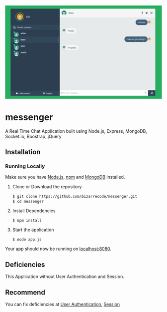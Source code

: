 ![Screenshot](https://raw.githubusercontent.com/bizarrecode/messenger/master/public/images/chat.png)

# messenger
A Real Time Chat Application built using Node.js, Express, MongoDB, Socket.io, Boostrap, jQuery

## Installation<a name="installation"></a>
### Running Locally
Make sure you have [Node.js](https://nodejs.org/), [npm](https://www.npmjs.com/) and [MongoDB](https://www.mongodb.com/) installed.

1. Clone or Download the repository

	```
	$ git clone https://github.com/bizarrecode/messenger.git
	$ cd messenger
	```
2. Install Dependencies

	```
	$ npm install
	```
3. Start the application

	```
	$ node app.js
	```
Your app should now be running on [localhost:8080](http://localhost:8080/).


## Deficiencies 
This Application without User Authentication and Session.

## Recommend
You can fix deficiencies at [User Authentication](https://github.com/jaredhanson/passport), [Session](https://github.com/expressjs/session)

